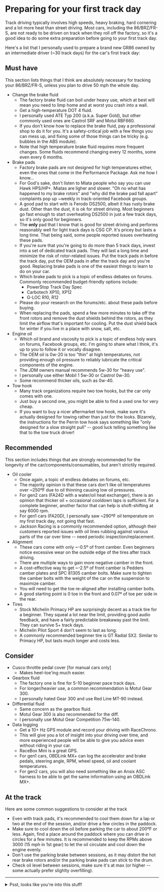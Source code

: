 # Preparing for your first track day

Track driving typically involves high speeds, heavy braking, hard cornering and
a lot more heat than street driving. Most cars, including the 86/BRZ/FR-S, are
not ready to be driven on track when they roll off the factory, so it's a good
idea to do some extra preparation before going to your first track day.

Here's a list that I personally used to prepare a brand new GR86 owned by an
intermediate driver (~30 track days) for the car's first track day:

## Must have

This section lists things that I think are absolutely necessary for tracking
your 86/BRZ/FR-S, unless you plan to drive 50 mph the whole day.

* Change the brake fluid
  * The factory brake fluid can boil under heavy use, which at best will mean
    you need to limp home and at worst you crash into a wall.
  * Get a high-temperature DOT 4 fluid.
  * I personally used ATE Typ 200 (a.k.a. Super Gold), but other commonly used
    ones are Castrol SRF and Motul RBF660.
  * If you don't know how to replace the brake fluid, pay a professional shop to
    do it for you. It's a safety-critical job with a few things you can mess up,
    and fixing some of those things can be tricky (e.g. bubbles in the ABS
    module).
  * Note that high temperature brake fluid requires more frequent changes. Some
    fluids recommend changing every 12 months, some even every 6 months.
* Brake pads
  * Factory brake pads are not designed for high temperatures either, even the
    ones that come in the Performance Package. Ask me how I know...
  * For God's sake, don't listen to Miata people who say you can use Hawk
    HPS/HP+. Miatas are ligher and slower. "Oh no what has happened to my brake
    rotors" and "why did the brake pad fall apart" complaints pop up ~weekly in
    track-oriented Facebook groups.
  * A good pad to start with is Ferodo DS2500, albeit it has rusty brake dust.
    Other than the dust, it is ok for street driving. Most beginners go fast
    enough to start overheating DS2500 in just a few track days, so it's only
    good for beginners.
  * The **only** pad that I know that is good for street driving and performs
    reasonably well for light track days is CSG CP. It's pricey but lasts a long
    time. That being said, some people reported issues overheating these pads.
  * If you're sure that you're going to do more than 5 track days, invest into a
    set of dedicated track pads. They will last a long time and minimize the
    risk of rotor-related issues. Put the track pads in before the track day,
    put the OEM pads in after the track day and you're good. Replacing brake
    pads is one of the easiest things to learn to do on your car.
  * Which brake pads to pick is a topic of endless debates on forums. Commonly
    recommended budget-friendly options include:
    * PowerStop Track Day Spec
    * Carbotech XP10, XP12
    * G-LOC R10, R12
  * Please do your research on the forums/etc. about these pads before buying.
  * When replacing the pads, spend a few more minutes to take off the front
    rotors and remove the dust shields behind the rotors, as they limit the
    airflow that's important for cooling. Put the dust shield back for winter if
    you live in a place with snow, salt, etc.
* Engine oil
  * Which oil brand and viscosity to pick is a topic of endless holy wars on
    forums, Facebook groups, etc. I'm going to share what I think, it's up to
    you to follow it or vocally disagree.
  * The OEM oil is 0w-20 is too "thin" at high temperatures, not providing
    enough oil pressure to reliably lubricate the critical components of the
    engine.
  * The JDM owners manual recommends 5w-30 for "heavy use".
  * I personally use either Mobil 1 5w-30 or Castrol 0w-30.
  * Some recommend thicker oils, such as 0w-40.
* Tow hook
  * Many track organizations require two tow hooks, but the car only comes with
    one.
  * Just buy a second one, you might be able to find a used one for very cheap.
  * If you want to buy a nicer aftermarket tow hook, make sure it's actually
    designed for towing rather than just for the looks. Bizarrely, the
    instructions for the Perrin tow hook says something like "only designed for
    a slow straight pull" -- good luck telling something like that to the tow
    truck driver!

## Recommended

This section includes things that are strongly recommended for the longevity of
the car/components/consumables, but aren't strictily required.

* Oil cooler
  * Once again, a topic of endless debates on forums, etc.
  * The majority opinion is that these cars don't like oil temperatures over
    ~250ºF due to oil thinning causing low oil pressures.
  * For gen2 cars (FA24D with a water/oil heat exchanger), there is an opinion
    that thicker oil + occasional cooldown laps is sufficient. For a complete
    beginner, another factor that can help is shoft-shifting at say 6000 rpm.
  * For gen1 cars (FA20D), I personally saw ~290ºF oil temperature on my first
    track day, not going that fast.
  * Jackson Racing is a commonly recommended option, although their customers
    reported issues with oil lines rubbing against various parts of the car over
    time -- need periodic inspection/replacement.
* Alignment
  * These cars come with only ~-0.5º of front camber. Even beginners notice
    excessive wear on the outside edge of the tires after track driving.
  * There are multiple ways to gain more negative camber in the front.
  * A cost-effective way to get ~-2.5º of front camber is Pedders camber plates
    and SPC 81305 camber bolts. Make sure to tighten the camber bolts with the
    weight of the car on the suspension to maximize camber.
  * You will need to get the toe re-aligned after installing camber bolts.
  * A good starting point is 0 toe in the front and 0.07º of toe per side in the
    rear.
* Tires
  * Stock Michelin Primacy HP are surprisingly decent as a track tire for a
    beginner. They squeal a lot near the limit, providing good audio feedback,
    and have a fairly predictable breakaway past the limit. They can survive 5+
    track days.
  * Michelin Pilot Sport 4 don't seem to last as long.
  * A commonly recommended beginner tire is GT Radial SX2. Similar to Primacy
    HP, but lasts much longer and costs less.

## Consider

* Cusco throttle pedal cover [for manual cars only]
  * Makes heel-toe'ing much easier.
* Gearbox fluid
  * The factory one is fine for 5-10 beginner pace track days.
  * For longer/heavier use, a common recommendation is Motul Gear 300.
  * I personally hated Gear 300 and use Red Line MT-90 instead.
* Differential fluid
  * Same concern as the gearbox fluid.
  * Motul Gear 300 is also recommended for the diff.
  * I personally use Motul Gear Competition 75w-140.
* Data logging
  * Get a 10+ Hz GPS module and record your driving with RaceChrono.
  * This will give you a lot of insight into your driving over time, and more
    experienced people will be able to give you advice even without riding in
    your car.
  * RaceBox Mini is a great GPS.
  * For gen1 cars, OBDLink MX+ can log the accelerator and brake pedals,
    steering angle, RPM, wheel speed, oil and coolant temperatures.
  * For gen2 cars, you will also need something like an Ansix ASC harness to be
    able to get the same information using an OBDLink MX+.

## At the track

Here are some common suggestions to consider at the track

* Even with track pads, it's recommended to cool them down for a lap or two at
  the end of the session, and/or drive a few circles in the paddock.
* Make sure to cool down the oil before parking the car to about 200ºF or less.
  Again, find a place around the paddock where you can drive in circles for a
  few minutes. It is recommended to keep the RPMs above 3000 (15 mph in 1st
  gear) to let the oil circulate and cool down the engine evenly.
* Don't use the parking brake between sessions, as it may distort the hot rear
  brake rotors and/or the parking brake pads can stick to the drum.
* Check oil level between sessions, make sure it's at max (or higher --
  some actually prefer slighlty overfilling).

---

<details>
  <summary>Psst, looks like you're into this stuff!</summary>

  If you found this page useful, consider donating so I can buy some beer/boba:

  [![paypal](https://www.paypalobjects.com/en_US/i/btn/btn_donateCC_LG.gif)](https://www.paypal.com/donate?business=ZKULAWZFJKCES&item_name=Donation+to+support+the+ft86+project+on+GitHub&currency_code=USD)
</details>
